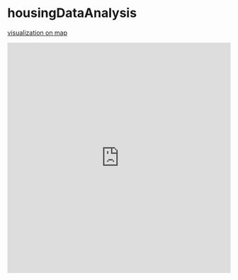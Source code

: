 # housingDataAnalysis
 [visualization on map](http://bit.ly/1J3WWWH)
 <iframe width="100%" height="520" frameborder="0" src="https://zl2406.cartodb.com/viz/15b58b84-4210-11e5-af92-0e9d821ea90d/embed_map" allowfullscreen webkitallowfullscreen mozallowfullscreen oallowfullscreen msallowfullscreen></iframe>
